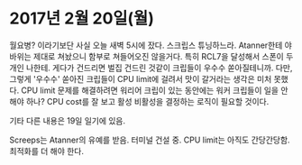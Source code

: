 # 2017년 2월 20일(월)

월요병?
이라기보단 사실 오늘 새벽 5시에 잤다. 스크립스 튜닝하느라.
Atanner한테 야바위는 제대로 쳐놨으니 함부로 쳐들어오진 않을거다. 특히 RCL7을 달성해서 스폰이 두개인 나한테. 게다가 건드리면 벌집 건드린 것같이 크립들이 우수수 쏟아질테니까. 다만, 그렇게 '우수수' 쏟아진 크립들이 CPU limit에 걸려서 맛이 갈거라는 생각은 미처 못했다. CPU limit 문제를 해결하려면 워리어 크립이 있는 동안에는 워커 크립들이 일을 안 해야 하나? CPU cost를 잘 보고 활성 비활성을 결정하는 로직이 필요할 것이다.

기타 다른 내용은 19일 일기에 있음.

Screeps는 Atanner의 유예를 받음. 터미널 건설 중.
CPU limit는 아직도 간당간당함. 최적화를 더 해야 한다.
